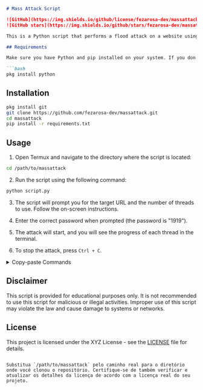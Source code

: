 

```markdown
# Mass Attack Script

![GitHub](https://img.shields.io/github/license/fezarosa-dev/massattack)
![GitHub stars](https://img.shields.io/github/stars/fezarosa-dev/massattack)

This is a Python script that performs a flood attack on a website using multiple threads. The attack is conducted by sending multiple HTTP requests to the target site. The script allows you to set the target URL and the number of threads to be used for the attack.

## Requirements

Make sure you have Python and pip installed on your system. If you don't have Python installed, you can install it using Termux with the following command:

```bash
pkg install python
```

## Installation

```bash
pkg install git
git clone https://github.com/fezarosa-dev/massattack.git
cd massattack
pip install -r requirements.txt
```

## Usage

1. Open Termux and navigate to the directory where the script is located:

```bash
cd /path/to/massattack
```

2. Run the script using the following command:

```bash
python script.py
```

3. The script will prompt you for the target URL and the number of threads to use. Follow the on-screen instructions.

4. Enter the correct password when prompted (the password is "1919").

5. The attack will start, and you will see the progress of each thread in the terminal.

6. To stop the attack, press `Ctrl + C`.

<details>
<summary>Copy-paste Commands</summary>

```bash
pkg install python git
git clone https://github.com/fezarosa-dev/massattack.git
cd massattack
pip install -r requirements.txt
python script.py
```

</details>

## Disclaimer

This script is provided for educational purposes only. It is not recommended to use this script for malicious or illegal activities. Improper use of this script may violate the law and cause damage to systems or networks.

## License

This project is licensed under the XYZ License - see the [LICENSE](LICENSE) file for details.
```

Substitua `/path/to/massattack` pelo caminho real para o diretório onde você clonou o repositório. Certifique-se de também verificar e atualizar os detalhes da licença de acordo com a licença real do seu projeto.
